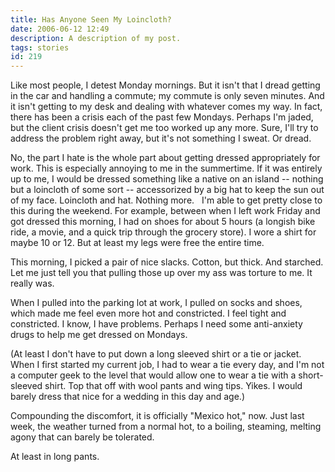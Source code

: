```yaml
---
title: Has Anyone Seen My Loincloth?
date: 2006-06-12 12:49
description: A description of my post.
tags: stories
id: 219
---
```

Like most people, I detest Monday mornings.  But it isn't that I dread getting in the car and handling a commute;  my commute is only seven minutes.  And it isn't getting to my desk and dealing with whatever comes my way.  In fact, there has been a crisis each of the past few Mondays.  Perhaps I'm jaded, but the client crisis doesn't get me too worked up any more.  Sure, I'll try to address the problem right away, but it's not something I sweat.  Or dread.

No, the part I hate is the whole part about getting dressed appropriately for work.  This is especially annoying to me in the summertime.  If it was entirely up to me, I would be dressed something like a native on an island -- nothing but a loincloth of some sort -- accessorized by a big hat to keep the sun out of my face.  Loincloth and hat.  Nothing more.
<span class="spanEndPreview">&nbsp;</span>
I'm able to get pretty close to this during the weekend.  For example, between when I left work Friday and got dressed this morning, I had on shoes for about 5 hours (a longish bike ride, a movie, and a quick trip through the grocery store).  I wore a shirt for maybe 10 or 12.  But at least my legs were free the entire time.

This morning, I picked a pair of nice slacks.  Cotton, but thick.  And starched.  Let me just tell you that pulling those up over my ass was torture to me.  It really was.

When I pulled into the parking lot at work, I pulled on socks and shoes, which made me feel even more hot and constricted.  I feel tight and constricted.  I know, I have problems.  Perhaps I need some anti-anxiety drugs to help me get dressed on Mondays.

(At least I don't have to put down a long sleeved shirt or a tie or jacket.  When I first started my current job, I had to wear a tie every day, and I'm not a computer geek to the level that would allow one to wear a tie with a short-sleeved shirt.  Top that off with wool pants and wing tips.  Yikes.  I would barely dress that nice for a wedding in this day and age.)

Compounding the discomfort, it is officially "Mexico hot," now.  Just last week, the weather turned from a normal hot, to a boiling, steaming, melting agony that can barely be tolerated.  

At least in long pants.
